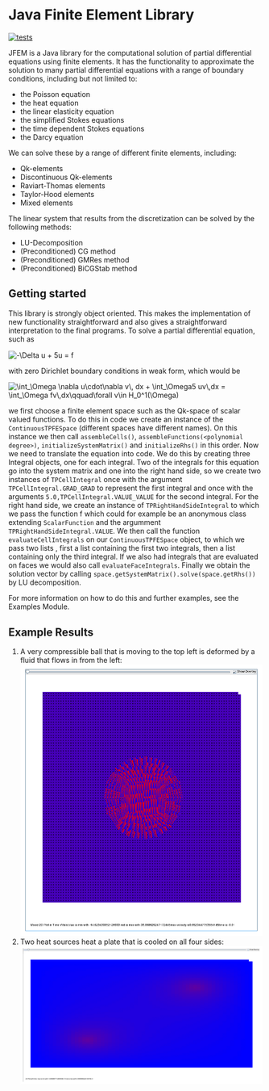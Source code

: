 # Java Finite Element Library 
[![tests](https://github.com/Tovermodus/JFEM/actions/workflows/tests.yml/badge.svg)](https://github.com/Tovermodus/JFEM/actions/workflows/tests.yml)

JFEM is a Java library for the computational solution of partial differential equations using finite elements.
It has the functionality to approximate the solution to many partial differential equations with a range of boundary conditions, including but not limited to:
* the Poisson equation
* the heat equation
* the linear elasticity equation
* the simplified Stokes equations
* the time dependent Stokes equations
* the Darcy equation

We can solve these by a range of different finite elements, including:
* Qk-elements
* Discontinuous Qk-elements
* Raviart-Thomas elements
* Taylor-Hood elements
* Mixed elements

The linear system that results from the discretization can be solved by the following methods:
* LU-Decomposition
* (Preconditioned) CG method
* (Preconditioned) GMRes method
* (Preconditioned) BiCGStab method

## Getting started
This library is strongly object oriented. This makes the implementation of new functionality straightforward and also gives a straightforward interpretation to the final programs. To solve a partial differential equation, such as

<img src="http://www.sciweavers.org/tex2img.php?eq=%20-%5CDelta%20u%20%2B%205u%20%3D%20f&bc=White&fc=Black&im=jpg&fs=12&ff=arev&edit=0" align="center" border="0" alt=" -\Delta u + 5u = f" width="111" height="19" />

with zero Dirichlet boundary conditions in weak form, which would be

<img src="http://www.sciweavers.org/tex2img.php?eq=%5Cint_%5COmega%20%5Cnabla%20u%5Ccdot%5Cnabla%20v%5C%2C%20dx%20%2B%20%5Cint_%5COmega5%20uv%5C%2Cdx%20%3D%20%5Cint_%5COmega%20fv%5C%2Cdx%5Cqquad%5Cforall%20v%5Cin%20H_0%5E1%28%5COmega%29&bc=White&fc=Black&im=jpg&fs=12&ff=arev&edit=0" align="center" border="0" alt="\int_\Omega \nabla u\cdot\nabla v\, dx + \int_\Omega5 uv\,dx = \int_\Omega fv\,dx\qquad\forall v\in H_0^1(\Omega)" width="425" height="46" />

we first choose a finite element space such as the Qk-space of scalar valued functions. To do this in code we create an instance of the `ContinuousTPFESpace` (different spaces have different names). On this instance we then call `assembleCells()`, `assembleFunctions(<polynomial degree>)`, `initializeSystemMatrix()` and `initializeRhs()` in this order. Now we need to translate the equation into code. We do this by creating three Integral objects, one for each integral. Two of the integrals for this equation go into the system matrix and one into the right hand side, so we create two instances of `TPCellIntegral` once with the argument `TPCellIntegral.GRAD_GRAD` to represent the first integral and once with the arguments `5.0,TPCellIntegral.VALUE_VALUE` for the second integral. For the right hand side, we create an instance of `TPRightHandSideIntegral` to which we pass the function f which could for example be an anonymous class extending `ScalarFunction` and the argumment `TPRightHandSideIntegral.VALUE`. We then call the function `evaluateCellIntegrals` on our `ContinuousTPFESpace` object, to which we pass two lists , first a list containing the first two integrals, then a list containing only the third integral. If we also had integrals that are evaluated on faces we would also call `evaluateFaceIntegrals`.
Finally we obtain the solution vector by calling `space.getSystemMatrix().solve(space.getRhs())` by LU decomposition.

For more information on how to do this and further examples, see the Examples Module.

## Example Results
1. A very compressible ball that is moving to the top left is deformed by a fluid that flows in from the left: <img src=ball_in_water.gif/>
2. Two heat sources heat a plate that is cooled on all four sides:<img src=heated_plate.gif/>
